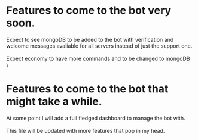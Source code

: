 # Features to come to the bot very soon.

Expect to see mongoDB to be added to the bot with verification and welcome messages avaliable for all servers instead of just the support one.\
\
Expect economy to have more commands and to be changed to mongoDB\
\


# Features to come to the bot that might take a while.

At some point I will add a full fledged dashboard to manage the bot with.\
\
This file will be updated with more features that pop in my head.